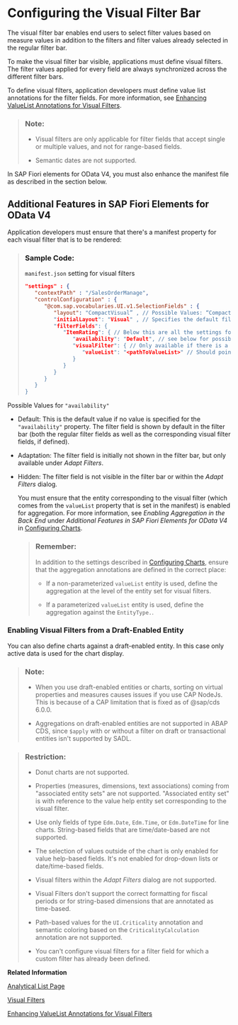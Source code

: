 <!-- loio33f3d807c10b47d9a8141692d2619dc2 -->

# Configuring the Visual Filter Bar

The visual filter bar enables end users to select filter values based on measure values in addition to the filters and filter values already selected in the regular filter bar.



To make the visual filter bar visible, applications must define visual filters. The filter values applied for every field are always synchronized across the different filter bars.

To define visual filters, application developers must define value list annotations for the filter fields. For more information, see [Enhancing ValueList Annotations for Visual Filters](enhancing-valuelist-annotations-for-visual-filters-16d43eb.md).

> ### Note:  
> -   Visual filters are only applicable for filter fields that accept single or multiple values, and not for range-based fields.
> 
> -   Semantic dates are not supported.

In SAP Fiori elements for OData V4, you must also enhance the manifest file as described in the section below.



<a name="loio33f3d807c10b47d9a8141692d2619dc2__section_my4_mgz_jqb"/>

## Additional Features in SAP Fiori Elements for OData V4

Application developers must ensure that there's a manifest property for each visual filter that is to be rendered:

> ### Sample Code:  
> `manifest.json` setting for visual filters
> 
> ```json
> "settings" : {  
>    "contextPath" : "/SalesOrderManage",
>    "controlConfiguration" : {
>       "@com.sap.vocabularies.UI.v1.SelectionFields" : {
>          "layout": "CompactVisual” , // Possible Values: “Compact” (if only compact filter is present) and “CompactVisual” if both compact and visual filters are present
>          "initialLayout": "Visual" , // Specifies the default filter mode on initial load. Possible values: “Visual” and “Compact”
>          "filterFields": {
>             "ItemRating": { // Below this are all the settings for “ItemRating” filter field
>                "availability": "Default", // see below for possible values
>                "visualFilter": { // Only available if there is a visual filter configured for this filter field and holds all information specific to visual filter configuration
>                   "valueList": "<pathToValueList>" // Should point to the valuelist annotation corresponding to the visual filter representation
>                }
>             }
>          }
>       }
>    }
> }
> ```

Possible Values for `"availability"`

-   Default: This is the default value if no value is specified for the `"availability"` property. The filter field is shown by default in the filter bar \(both the regular filter fields as well as the corresponding visual filter fields, if defined\).

-   Adaptation: The filter field is initially not shown in the filter bar, but only available under *Adapt Filters*.

-   Hidden: The filter field is not visible in the filter bar or within the *Adapt Filters* dialog.

    You must ensure that the entity corresponding to the visual filter \(which comes from the `valueList` property that is set in the manifest\) is enabled for aggregation. For more information, see *Enabling Aggregation in the Back End* under *Additional Features in SAP Fiori Elements for OData V4* in [Configuring Charts](configuring-charts-653ed0f.md).

    > ### Remember:  
    > In addition to the settings described in [Configuring Charts](configuring-charts-653ed0f.md), ensure that the aggregation annotations are defined in the correct place:
    > 
    > -   If a non-parameterized `valueList` entity is used, define the aggregation at the level of the entity set for visual filters.
    > 
    > -   If a parameterized `valueList` entity is used, define the aggregation against the `EntityType.`.




### Enabling Visual Filters from a Draft-Enabled Entity

You can also define charts against a draft-enabled entity. In this case only active data is used for the chart display.

> ### Note:  
> -   When you use draft-enabled entities or charts, sorting on virtual properties and measures causes issues if you use CAP NodeJs. This is because of a CAP limitation that is fixed as of @sap/cds 6.0.0.
> 
> -   Aggregations on draft-enabled entities are not supported in ABAP CDS, since `$apply` with or without a filter on draft or transactional entities isn't supported by SADL.

> ### Restriction:  
> -   Donut charts are not supported.
> 
> -   Properties \(measures, dimensions, text associations\) coming from "associated entity sets" are not supported. "Associated entity set" is with reference to the value help entity set corresponding to the visual filter.
> 
> -   Use only fields of type `Edm.Date`, `Edm.Time`, or `Edm.DateTime` for line charts. String-based fields that are time/date-based are not supported.
> 
> -   The selection of values outside of the chart is only enabled for value help-based fields. It's not enabled for drop-down lists or date/time-based fields.
> 
> -   Visual filters within the *Adapt Filters* dialog are not supported.
> 
> -   Visual Filters don't support the correct formatting for fiscal periods or for string-based dimensions that are annotated as time-based.
> 
> -   Path-based values for the `UI.Criticality` annotation and semantic coloring based on the `CriticalityCalculation` annotation are not supported.
> 
> -   You can't configure visual filters for a filter field for which a custom filter has already been defined.

**Related Information**  


[Analytical List Page](analytical-list-page-3d33684.md "The analytical list page (ALP) offers a unique way to analyze data step by step from different perspectives, to investigate a root cause through drilldown, and to act on transactional content.")

[Visual Filters](visual-filters-1714720.md "An intuitive way of choosing filter values from an associated measure value.")

[Enhancing ValueList Annotations for Visual Filters](enhancing-valuelist-annotations-for-visual-filters-16d43eb.md "The value list annotation lets you map an entity to another entity that is associated with a different entity set. The value list annotation defines the relationship between filter fields of the main entity set and the fields in the value help entity set.")

